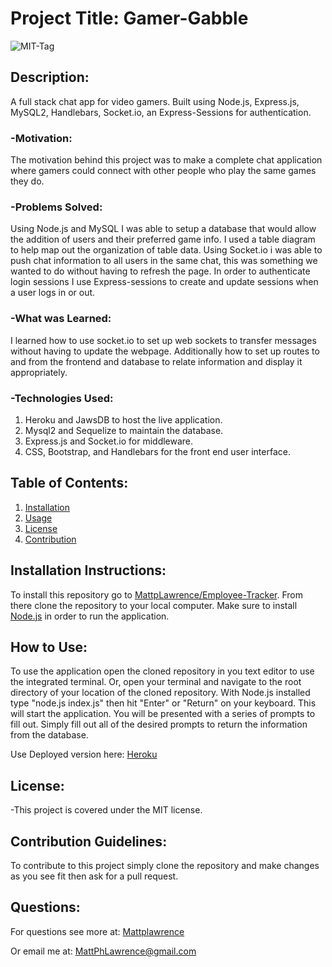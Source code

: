 # Project Title: Gamer-Gabble

![MIT-Tag](https://shields.io/badge/license-MIT-green)

## Description:

A full stack chat app for video gamers. Built using Node.js, Express.js, MySQL2, Handlebars, Socket.io, an Express-Sessions for authentication.

### -Motivation:

The motivation behind this project was to make a complete chat application where gamers could connect with other people who play the same games they do.

### -Problems Solved:

Using Node.js and MySQL I was able to setup a database that would allow the addition of users and their preferred game info. I used a table diagram to help map out the organization of table data. Using Socket.io i was able to push chat information to all users in the same chat, this was something we wanted to do without having to refresh the page. In order to authenticate login sessions I use Express-sessions to create and update sessions when a user logs in or out.

### -What was Learned:

I learned how to use socket.io to set up web sockets to transfer messages without having to update the webpage. Additionally how to set up routes to and from the frontend and database to relate information and display it appropriately.

### -Technologies Used:

1. Heroku and JawsDB to host the live application.
2. Mysql2 and Sequelize to maintain the database.
3. Express.js and Socket.io for middleware.
4. CSS, Bootstrap, and Handlebars for the front end user interface.

## Table of Contents:

1. [Installation](#install)
2. [Usage](#usage)
3. [License](#license)
4. [Contribution](#contribution)

## Installation Instructions: <a name="install"></a>

To install this repository go to [MattpLawrence/Employee-Tracker](https://github.com/MattpLawrence/Game-Chat). From there clone the repository to your local computer. Make sure to install [Node.js](https://nodejs.org/en/download/) in order to run the application.

## How to Use: <a name="usage"></a>

To use the application open the cloned repository in you text editor to use the integrated terminal. Or, open your terminal and navigate to the root directory of your location of the cloned repository. With Node.js installed type "node.js index.js" then hit "Enter" or "Return" on your keyboard. This will start the application. You will be presented with a series of prompts to fill out. Simply fill out all of the desired prompts to return the information from the database.

Use Deployed version here: [Heroku](https://gamer-gabble.herokuapp.com/)

## License: <a name="license"></a>

-This project is covered under the MIT license.

## Contribution Guidelines: <a name="contribution"></a>

To contribute to this project simply clone the repository and make changes as you see fit then ask for a pull request.

## Questions: <a name="username"></a>

For questions see more at:
[Mattplawrence](https://github.com/MattpLawrence)

Or email me at: MattPhLawrence@gmail.com
